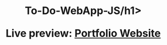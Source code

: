 <h1 align="center"> To-Do-WebApp-JS/h1>
<p align="center">Live preview: <a href="https://varundhanak.github.io/Business-Profile-Website/">Portfolio Website</a></p><br>
<p align="center">
